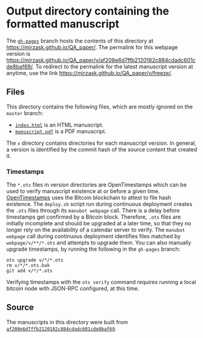 # Output directory containing the formatted manuscript

The [`gh-pages`](https://github.com/mirzask/QA_paper/tree/gh-pages) branch hosts the contents of this directory at <https://mirzask.github.io/QA_paper/>.
The permalink for this webpage version is <https://mirzask.github.io/QA_paper/v/af208e6d7ffb2120182c884cdadc601cde8baf69/>.
To redirect to the permalink for the latest manuscript version at anytime, use the link <https://mirzask.github.io/QA_paper/v/freeze/>.

## Files

This directory contains the following files, which are mostly ignored on the `master` branch:

+ [`index.html`](index.html) is an HTML manuscript.
+ [`manuscript.pdf`](manuscript.pdf) is a PDF manuscript.

The `v` directory contains directories for each manuscript version.
In general, a version is identified by the commit hash of the source content that created it.

### Timestamps

The `*.ots` files in version directories are OpenTimestamps which can be used to verify manuscript existence at or before a given time.
[OpenTimestamps](https://opentimestamps.org/) uses the Bitcoin blockchain to attest to file hash existence.
The `deploy.sh` script run during continuous deployment creates the `.ots` files through its `manubot webpage` call.
There is a delay before timestamps get confirmed by a Bitcoin block.
Therefore, `.ots` files are initially incomplete and should be upgraded at a later time, so that they no longer rely on the availability of a calendar server to verify.
The `manubot webpage` call during continuous deployment identifies files matched by `webpage/v/**/*.ots` and attempts to upgrade them.
You can also manually upgrade timestamps, by running the following in the `gh-pages` branch:

```shell
ots upgrade v/*/*.ots
rm v/*/*.ots.bak
git add v/*/*.ots
```

Verifying timestamps with the `ots verify` command requires running a local bitcoin node with JSON-RPC configured, at this time.

## Source

The manuscripts in this directory were built from
[`af208e6d7ffb2120182c884cdadc601cde8baf69`](https://github.com/mirzask/QA_paper/commit/af208e6d7ffb2120182c884cdadc601cde8baf69).
